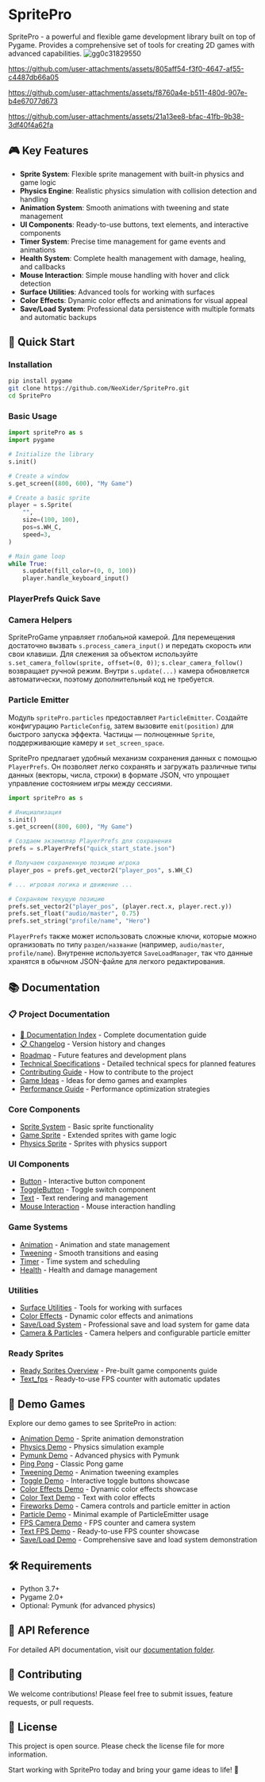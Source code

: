 # SpritePro

SpritePro - a powerful and flexible game development library built on top of Pygame. Provides a comprehensive set of tools for creating 2D games with advanced capabilities.
![gg0c31829550](https://github.com/user-attachments/assets/db56e1fd-0db5-4353-945d-c4a31c6b9d7f)


https://github.com/user-attachments/assets/805aff54-f3f0-4647-af55-c4487db66a05


https://github.com/user-attachments/assets/f8760a4e-b511-480d-907e-b4e67077d673


https://github.com/user-attachments/assets/21a13ee8-bfac-41fb-9b38-3df40f4a62fa


## 🎮 Key Features

- **Sprite System**: Flexible sprite management with built-in physics and game logic
- **Physics Engine**: Realistic physics simulation with collision detection and handling
- **Animation System**: Smooth animations with tweening and state management
- **UI Components**: Ready-to-use buttons, text elements, and interactive components
- **Timer System**: Precise time management for game events and animations
- **Health System**: Complete health management with damage, healing, and callbacks
- **Mouse Interaction**: Simple mouse handling with hover and click detection
- **Surface Utilities**: Advanced tools for working with surfaces
- **Color Effects**: Dynamic color effects and animations for visual appeal
- **Save/Load System**: Professional data persistence with multiple formats and automatic backups

## 🚀 Quick Start

### Installation

```bash
pip install pygame
git clone https://github.com/NeoXider/SpritePro.git
cd SpritePro
```

### Basic Usage

```python
import spritePro as s
import pygame

# Initialize the library
s.init()

# Create a window
s.get_screen((800, 600), "My Game")

# Create a basic sprite
player = s.Sprite(
    "",
    size=(100, 100),
    pos=s.WH_C,
    speed=3,
)

# Main game loop
while True:
    s.update(fill_color=(0, 0, 100))
    player.handle_keyboard_input()
```

### PlayerPrefs Quick Save
### Camera Helpers

SpriteProGame управляет глобальной камерой. Для перемещения достаточно вызвать `s.process_camera_input()` и передать скорость или свои клавиши. Для слежения за объектом используйте `s.set_camera_follow(sprite, offset=(0, 0))`; `s.clear_camera_follow()` возвращает ручной режим. Внутри `s.update(...)` камера обновляется автоматически, поэтому дополнительный код не требуется.

### Particle Emitter

Модуль `spritePro.particles` предоставляет `ParticleEmitter`. Создайте конфигурацию `ParticleConfig`, затем вызовите `emit(position)` для быстрого запуска эффекта. Частицы — полноценные `Sprite`, поддерживающие камеру и `set_screen_space`.


SpritePro предлагает удобный механизм сохранения данных с помощью `PlayerPrefs`. Он позволяет легко сохранять и загружать различные типы данных (векторы, числа, строки) в формате JSON, что упрощает управление состоянием игры между сессиями.

```python
import spritePro as s

# Инициализация
s.init()
s.get_screen((800, 600), "My Game")

# Создаем экземпляр PlayerPrefs для сохранения
prefs = s.PlayerPrefs("quick_start_state.json")

# Получаем сохраненную позицию игрока
player_pos = prefs.get_vector2("player_pos", s.WH_C)

# ... игровая логика и движение ...

# Сохраняем текущую позицию
prefs.set_vector2("player_pos", (player.rect.x, player.rect.y))
prefs.set_float("audio/master", 0.75)
prefs.set_string("profile/name", "Hero")
```

`PlayerPrefs` также может использовать сложные ключи, которые можно организовать по типу `раздел/название` (например, `audio/master`, `profile/name`). Внутренне используется `SaveLoadManager`, так что данные хранятся в обычном JSON-файле для легкого редактирования.

## 📚 Documentation

### 📋 Project Documentation
- [📖 Documentation Index](DOCUMENTATION_INDEX.md) - Complete documentation guide
- [📋 Changelog](CHANGELOG.md) - Version history and changes
- [Roadmap](ROADMAP.md) - Future features and development plans
- [Technical Specifications](TECHNICAL_SPECS.md) - Detailed technical specs for planned features
- [Contributing Guide](CONTRIBUTING.md) - How to contribute to the project
- [Game Ideas](GAME_IDEAS.md) - Ideas for demo games and examples
- [Performance Guide](PERFORMANCE.md) - Performance optimization strategies

### Core Components
- [Sprite System](docs/sprite.md) - Basic sprite functionality
- [Game Sprite](docs/gameSprite.md) - Extended sprites with game logic
- [Physics Sprite](docs/physicSprite.md) - Sprites with physics support

### UI Components
- [Button](docs/button.md) - Interactive button component
- [ToggleButton](docs/toggle_button.md) - Toggle switch component
- [Text](docs/text.md) - Text rendering and management
- [Mouse Interaction](docs/mouse_interactor.md) - Mouse interaction handling

### Game Systems
- [Animation](docs/animation.md) - Animation and state management
- [Tweening](docs/tween.md) - Smooth transitions and easing
- [Timer](docs/timer.md) - Time system and scheduling
- [Health](docs/health.md) - Health and damage management

### Utilities
- [Surface Utilities](docs/surface.md) - Tools for working with surfaces
- [Color Effects](docs/color_effects.md) - Dynamic color effects and animations
- [Save/Load System](docs/save_load.md) - Professional save and load system for game data
- [Camera & Particles](docs/camera_and_particles.md) - Camera helpers and configurable particle emitter

### Ready Sprites
- [Ready Sprites Overview](docs/readySprites.md) - Pre-built game components guide
- [Text_fps](docs/text_fps.md) - Ready-to-use FPS counter with automatic updates

## 🎯 Demo Games

Explore our demo games to see SpritePro in action:

- [Animation Demo](spritePro/demoGames/animationDemo.py) - Sprite animation demonstration
- [Physics Demo](spritePro/demoGames/demo_physics.py) - Physics simulation example
- [Pymunk Demo](spritePro/demoGames/demo_pymunk.py) - Advanced physics with Pymunk
- [Ping Pong](spritePro/demoGames/ping_pong.py) - Classic Pong game
- [Tweening Demo](spritePro/demoGames/tweenDemo.py) - Animation tweening examples
- [Toggle Demo](spritePro/demoGames/toggle_demo.py) - Interactive toggle buttons showcase
- [Color Effects Demo](spritePro/demoGames/color_effects_demo.py) - Dynamic color effects showcase
- [Color Text Demo](spritePro/demoGames/color_text_demo.py) - Text with color effects
- [Fireworks Demo](spritePro/demoGames/fireworks_demo.py) - Camera controls and particle emitter in action
- [Particle Demo](spritePro/demoGames/particle_demo.py) - Minimal example of ParticleEmitter usage
- [FPS Camera Demo](spritePro/demoGames/fps_camera_demo/fps_camera_demo.py) - FPS counter and camera system
- [Text FPS Demo](spritePro/demoGames/text_fps_demo.py) - Ready-to-use FPS counter showcase
- [Save/Load Demo](spritePro/demoGames/save_load_demo.py) - Comprehensive save and load system demonstration

## 🛠️ Requirements

- Python 3.7+
- Pygame 2.0+
- Optional: Pymunk (for advanced physics)

## 📖 API Reference

For detailed API documentation, visit our [documentation folder](docs/).

## 🤝 Contributing

We welcome contributions! Please feel free to submit issues, feature requests, or pull requests.

## 📄 License

This project is open source. Please check the license file for more information.

Start working with SpritePro today and bring your game ideas to life! 🚀
